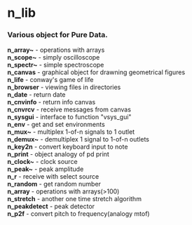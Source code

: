 # n_lib
### Various object for Pure Data.
**n_array~** - operations with arrays  
**n_scope~** - simply oscilloscope  
**n_spectr~** - simple spectroscope  
**n_canvas** - graphical object for drawning geometrical figures  
**n_life** - conway's game of life  
**n_browser** - viewing files in directories  
**n_date** - return date  
**n_cnvinfo** - return info canvas  
**n_cnvrcv** - receive messages from canvas  
**n_sysgui** - interface to function "vsys_gui"  
**n_env** - get and set environments  
**n_mux~** - multiplex 1-of-n signals to 1 outlet  
**n_demux~** - demultiplex 1 signal to 1-of-n outlets  
**n_key2n** - convert keyboard input to note  
**n_print** - object analogy of pd print  
**n_clock~** - clock source  
**n_peak~** - peak amplitude  
**n_r** - receive with select source  
**n_random** - get random number  
**n_array** - operations with arrays(>100)  
**n_stretch** - another one time stretch algorithm  
**n_peakdetect** - peak detector  
**n_p2f** - convert pitch to frequency(analogy mtof)  

